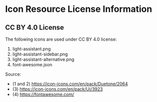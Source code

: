 # Icon Resource License Information

## CC BY 4.0 License
The following icons are used under CC BY 4.0 license:
1. light-assistant.png
2. light-assistant-sidebar.png
3. light-assistant-alternative.png
4. font-awesome.json

Source:
- (1 and 2) https://icon-icons.com/en/pack/Duetone/2064
- (3) https://icon-icons.com/en/pack/Ui/3923
- (4) https://fontawesome.com/